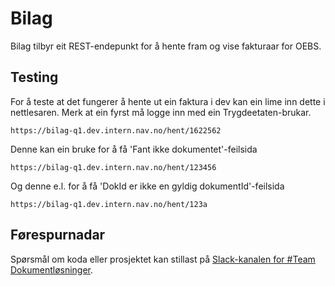 # Bilag
Bilag tilbyr eit REST-endepunkt for å hente fram og vise fakturaar for OEBS.

## Testing
For å teste at det fungerer å hente ut ein faktura i dev kan ein lime inn dette i nettlesaren. 
Merk at ein fyrst må logge inn med ein Trygdeetaten-brukar.
```
https://bilag-q1.dev.intern.nav.no/hent/1622562
```
Denne kan ein bruke for å få 'Fant ikke dokumentet'-feilsida
```
https://bilag-q1.dev.intern.nav.no/hent/123456
```
Og denne e.l. for å få 'DokId er ikke en gyldig dokumentId'-feilsida
```
https://bilag-q1.dev.intern.nav.no/hent/123a
```

## Førespurnadar
Spørsmål om koda eller prosjektet kan stillast på [Slack-kanalen for \#Team  Dokumentløsninger](https://nav-it.slack.com/archives/C6W9E5GPJ).